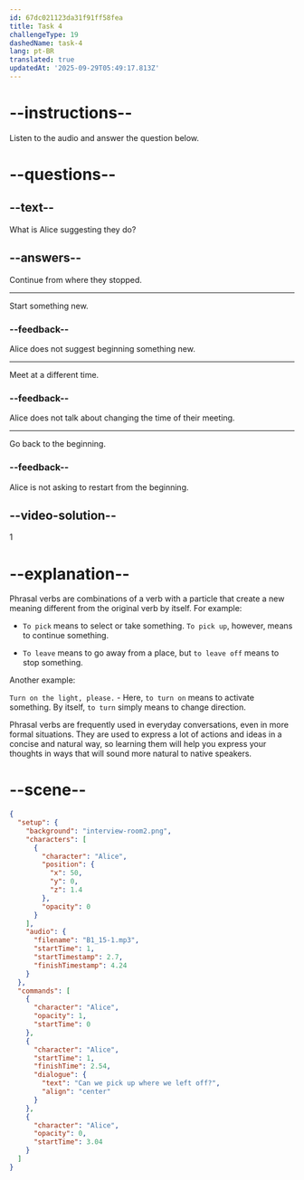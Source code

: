 ```yaml
---
id: 67dc021123da31f91ff58fea
title: Task 4
challengeType: 19
dashedName: task-4
lang: pt-BR
translated: true
updatedAt: '2025-09-29T05:49:17.813Z'
---
```


<!-- (Audio) Alice: Can we pick up where we left off? -->

# --instructions--

Listen to the audio and answer the question below.

# --questions--

## --text--

What is Alice suggesting they do?

## --answers--

Continue from where they stopped.

---

Start something new.

### --feedback--

Alice does not suggest beginning something new.

---

Meet at a different time.

### --feedback--

Alice does not talk about changing the time of their meeting.

---

Go back to the beginning.

### --feedback--

Alice is not asking to restart from the beginning.

## --video-solution--

1

# --explanation--

Phrasal verbs are combinations of a verb with a particle that create a new meaning different from the original verb by itself. For example:

- `To pick` means to select or take something. `To pick up`, however, means to continue something.

- `To leave` means to go away from a place, but `to leave off` means to stop something.

Another example:

`Turn on the light, please.` - Here, `to turn on` means to activate something. By itself, `to turn` simply means to change direction.

Phrasal verbs are frequently used in everyday conversations, even in more formal situations. They are used to express a lot of actions and ideas in a concise and natural way, so learning them will help you express your thoughts in ways that will sound more natural to native speakers.

# --scene--

```json
{
  "setup": {
    "background": "interview-room2.png",
    "characters": [
      {
        "character": "Alice",
        "position": {
          "x": 50,
          "y": 0,
          "z": 1.4
        },
        "opacity": 0
      }
    ],
    "audio": {
      "filename": "B1_15-1.mp3",
      "startTime": 1,
      "startTimestamp": 2.7,
      "finishTimestamp": 4.24
    }
  },
  "commands": [
    {
      "character": "Alice",
      "opacity": 1,
      "startTime": 0
    },
    {
      "character": "Alice",
      "startTime": 1,
      "finishTime": 2.54,
      "dialogue": {
        "text": "Can we pick up where we left off?",
        "align": "center"
      }
    },
    {
      "character": "Alice",
      "opacity": 0,
      "startTime": 3.04
    }
  ]
}
```
